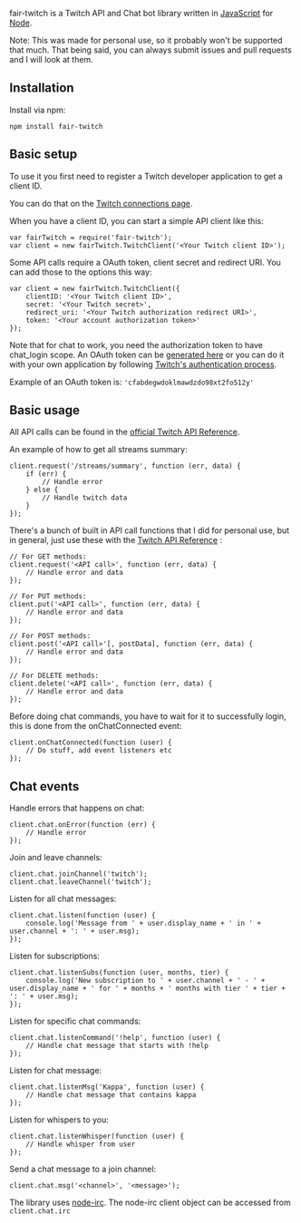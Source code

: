 fair-twitch is a Twitch API and Chat bot library written in [JavaScript](http://en.wikipedia.org/wiki/JavaScript) for [Node](http://nodejs.org/).

Note: This was made for personal use, so it probably won't be supported that much. That being said, you can always submit issues and pull requests and I will look at them.

## Installation

Install via npm:

```
npm install fair-twitch
```

## Basic setup

To use it you first need to register a Twitch developer application to get a client ID.

You can do that on the [Twitch connections page](https://www.twitch.tv/settings/connections).

When you have a client ID, you can start a simple API client like this:

```
var fairTwitch = require('fair-twitch');
var client = new fairTwitch.TwitchClient('<Your Twitch client ID>');
```

Some API calls require a OAuth token, client secret and redirect URI. You can add those to the options this way:

```
var client = new fairTwitch.TwitchClient({
    clientID: '<Your Twitch client ID>',
    secret: '<Your Twitch secret>',
    redirect_uri: '<Your Twitch authorization redirect URI>',
    token: '<Your account authorization token>'
});
```

Note that for chat to work, you need the authorization token to have chat_login scope. An OAuth token can be [generated here](https://twitchapps.com/tmi/) or you can do it with your own application by following [Twitch's authentication process](https://dev.twitch.tv/docs/v5/guides/authentication/).

Example of an OAuth token is: ```'cfabdegwdoklmawdzdo98xt2fo512y'```

## Basic usage

All API calls can be found in the [official Twitch API Reference](https://dev.twitch.tv/docs/v5/guides/using-the-twitch-api/).

An example of how to get all streams summary:

```
client.request('/streams/summary', function (err, data) {
    if (err) {
        // Handle error
    } else {
        // Handle twitch data
    }
});
```

There's a bunch of built in API call functions that I did for personal use, but in general, just use these with the [Twitch API Reference](https://dev.twitch.tv/docs/v5/guides/using-the-twitch-api/) :

```
// For GET methods:
client.request('<API call>', function (err, data) {
    // Handle error and data
});

// For PUT methods:
client.put('<API call>', function (err, data) {
    // Handle error and data
});

// For POST methods:
client.post('<API call>'[, postData], function (err, data) {
    // Handle error and data
});

// For DELETE methods:
client.delete('<API call>', function (err, data) {
    // Handle error and data
});
```

Before doing chat commands, you have to wait for it to successfully login, this is done from the onChatConnected event:

```
client.onChatConnected(function (user) {
    // Do stuff, add event listeners etc
});
```

## Chat events

Handle errors that happens on chat:

```
client.chat.onError(function (err) {
    // Handle error
});
```

Join and leave channels:

```
client.chat.joinChannel('twitch');
client.chat.leaveChannel('twitch');
```

Listen for all chat messages:

```
client.chat.listen(function (user) {
    console.log('Message from ' + user.display_name + ' in ' + user.channel + ': ' + user.msg);
});
```

Listen for subscriptions:

```
client.chat.listenSubs(function (user, months, tier) {
    console.log('New subscription to ' + user.channel + ' - ' + user.display_name + ' for ' + months + ' months with tier ' + tier + ': ' + user.msg);
});
```

Listen for specific chat commands:

```
client.chat.listenCommand('!help', function (user) {
    // Handle chat message that starts with !help
});
```

Listen for chat message:

```
client.chat.listenMsg('Kappa', function (user) {
    // Handle chat message that contains kappa
});
```

Listen for whispers to you:

```
client.chat.listenWhisper(function (user) {
    // Handle whisper from user
});
```

Send a chat message to a join channel:

```
client.chat.msg('<channel>', '<message>');
```

The library uses [node-irc](https://github.com/martynsmith/node-irc). The node-irc client object can be accessed from ```client.chat.irc```